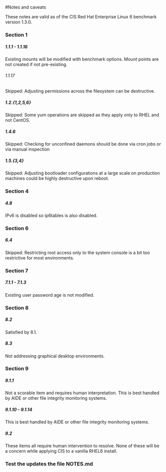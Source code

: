 #Notes and caveats

These notes are valid as of the CIS Red Hat Enterprise Linux 6 benchmark version 1.3.0.

### Section 1

##### 1.1.1 - 1.1.16
Existing mounts will be modified with benchmark options.  Mount points are not created if not pre-existing.

###### 1.1.17
Skipped: Adjusting permissions across the filesystem can be destructive.

##### 1.2.{1,2,5,6}
Skipped: Some yum operations are skipped as they apply only to RHEL and not CentOS.

##### 1.4.6
Skipped: Checking for unconfined daemons should be done via cron jobs or via manual inspection

##### 1.5.{3,4}
Skipped: Adjusting bootloader configurations at a large scale on production machines could be highly destructive upon reboot.

### Section 4

##### 4.8
IPv6 is disabled so ip6tables is also disabled.

### Section 6

##### 6.4
Skipped: Restricting root access only to the system console is a bit too restrictive for most environments.

### Section 7

##### 7.1.1 - 7.1.3
Existing user password age is not modified.

### Section 8

##### 8.2
Satisfied by 8.1.

##### 8.3
Not addressing graphical desktop environments.

### Section 9

##### 9.1.1
Not a scorable item and requires human interpretation.  This is best handled by AIDE or other file integrity monitoring systems.

##### 9.1.10 - 9.1.14
This is best handled by AIDE or other file integrity monitoring systems.

##### 9.2
These items all require human intervention to resolve.  None of these will be a concern while applying CIS to a vanilla RHEL6 install.

### Test the updates the file NOTES.md
